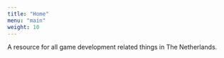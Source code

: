 ```yaml
---
title: "Home"
menu: "main"
weight: 10
---
```


A resource for all game development related things in The Netherlands.